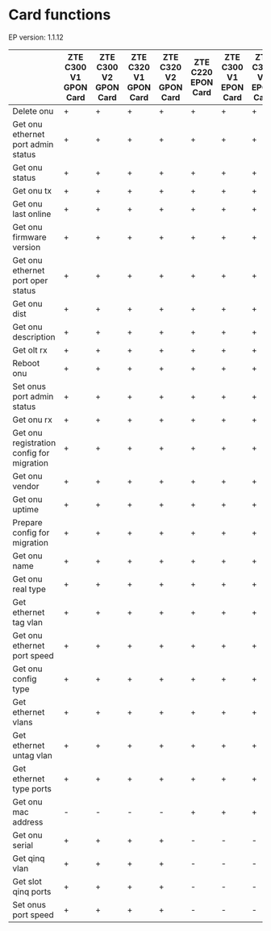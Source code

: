 # Card functions

EP version: 1.1.12

|                                           | ZTE C300 V1 GPON Card | ZTE C300 V2 GPON Card | ZTE C320 V1 GPON Card | ZTE C320 V2 GPON Card | ZTE C220 EPON Card | ZTE C300 V1 EPON Card | ZTE C300 V2 EPON Card | ZTE C320 V2 EPON Card | BDcom P3310B EPON Card | BDcom P3310C EPON Card |
| ----------------------------------------- | --------------------- | --------------------- | --------------------- | --------------------- | ------------------ | --------------------- | --------------------- | --------------------- | ---------------------- | ---------------------- |
| Delete onu                                | +                     | +                     | +                     | +                     | +                  | +                     | +                     | +                     | +                      | +                      |
| Get onu ethernet port admin status        | +                     | +                     | +                     | +                     | +                  | +                     | +                     | +                     | +                      | +                      |
| Get onu status                            | +                     | +                     | +                     | +                     | +                  | +                     | +                     | +                     | +                      | +                      |
| Get onu tx                                | +                     | +                     | +                     | +                     | +                  | +                     | +                     | +                     | +                      | +                      |
| Get onu last online                       | +                     | +                     | +                     | +                     | +                  | +                     | +                     | +                     | +                      | +                      |
| Get onu firmware version                  | +                     | +                     | +                     | +                     | +                  | +                     | +                     | +                     | +                      | +                      |
| Get onu ethernet port oper status         | +                     | +                     | +                     | +                     | +                  | +                     | +                     | +                     | +                      | +                      |
| Get onu dist                              | +                     | +                     | +                     | +                     | +                  | +                     | +                     | +                     | +                      | +                      |
| Get onu description                       | +                     | +                     | +                     | +                     | +                  | +                     | +                     | +                     | +                      | +                      |
| Get olt rx                                | +                     | +                     | +                     | +                     | +                  | +                     | +                     | +                     | +                      | +                      |
| Reboot onu                                | +                     | +                     | +                     | +                     | +                  | +                     | +                     | +                     | +                      | +                      |
| Set onus port admin status                | +                     | +                     | +                     | +                     | +                  | +                     | +                     | +                     | +                      | +                      |
| Get onu rx                                | +                     | +                     | +                     | +                     | +                  | +                     | +                     | +                     | +                      | +                      |
| Get onu registration config for migration | +                     | +                     | +                     | +                     | +                  | +                     | +                     | +                     | -                      | -                      |
| Get onu vendor                            | +                     | +                     | +                     | +                     | +                  | +                     | +                     | +                     | -                      | -                      |
| Get onu uptime                            | +                     | +                     | +                     | +                     | +                  | +                     | +                     | +                     | -                      | -                      |
| Prepare config for migration              | +                     | +                     | +                     | +                     | +                  | +                     | +                     | +                     | -                      | -                      |
| Get onu name                              | +                     | +                     | +                     | +                     | +                  | +                     | +                     | +                     | -                      | -                      |
| Get onu real type                         | +                     | +                     | +                     | +                     | +                  | +                     | +                     | +                     | -                      | -                      |
| Get ethernet tag vlan                     | +                     | +                     | +                     | +                     | +                  | +                     | +                     | +                     | -                      | -                      |
| Get onu ethernet port speed               | +                     | +                     | +                     | +                     | +                  | +                     | +                     | +                     | -                      | -                      |
| Get onu config type                       | +                     | +                     | +                     | +                     | +                  | +                     | +                     | +                     | -                      | -                      |
| Get ethernet vlans                        | +                     | +                     | +                     | +                     | +                  | +                     | +                     | +                     | -                      | -                      |
| Get ethernet untag vlan                   | +                     | +                     | +                     | +                     | +                  | +                     | +                     | +                     | -                      | -                      |
| Get ethernet type ports                   | +                     | +                     | +                     | +                     | +                  | +                     | +                     | +                     | -                      | -                      |
| Get onu mac address                       | -                     | -                     | -                     | -                     | +                  | +                     | +                     | +                     | +                      | +                      |
| Get onu serial                            | +                     | +                     | +                     | +                     | -                  | -                     | -                     | -                     | -                      | -                      |
| Get qinq vlan                             | +                     | +                     | +                     | +                     | -                  | -                     | -                     | -                     | -                      | -                      |
| Get slot qinq ports                       | +                     | +                     | +                     | +                     | -                  | -                     | -                     | -                     | -                      | -                      |
| Set onus port speed                       | +                     | +                     | +                     | +                     | -                  | -                     | -                     | -                     | -                      | -                      |
